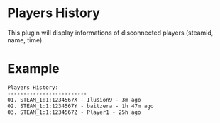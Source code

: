 # Players History
This plugin will display informations of disconnected players (steamid, name, time).

# Example
```
Players History:
-------------------------
01. STEAM_1:1:1234567X - Ilusion9 - 3m ago
02. STEAM_1:1:1234567Y - baitzera - 1h 47m ago
03. STEAM_1:1:1234567Z - Player1 - 25h ago
```
